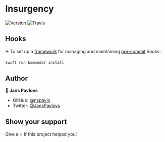 # Insurgency

![Version](https://img.shields.io/badge/Swift-5.3-F16D39.svg?style=flat)
![Travis](https://travis-ci.org/nspavlo/Insurgency.svg?branch=main)

## Hooks

☂️ To set up a [framework](https://github.com/shibapm/Komondor) for managing and maintaining [pre-commit](https://git-scm.com/book/en/v2/Customizing-Git-Git-Hooks) hooks:

```bash
swift run komondor install
```

## Author

👤 **Jans Pavlovs**

* GitHub: [@nspavlo](https://github.com/nspavlo)
* Twitter: [@JansPavlovs](https://twitter.com/JansPavlovs)

## Show your support

Give a ⭐️ if this project helped you!
